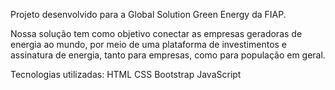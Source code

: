 Projeto desenvolvido para a Global Solution Green Energy da FIAP. 

Nossa solução tem como objetivo conectar as empresas geradoras de energia ao mundo, por meio de uma plataforma de investimentos e assinatura de energia, tanto para empresas, como para população em geral.

Tecnologias utilizadas:
HTML
CSS
Bootstrap
JavaScript
